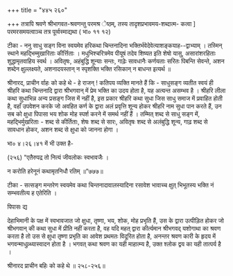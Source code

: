 +++
title = "४४५ २६०"

+++
तत्रापि श्रवणे श्रीभागवत-श्रवणन्तु परमश्र ेष्ठम्, तस्य तादृशप्रभावमय-शब्दात्म- कत्वा ] परमरसमयत्वाञ्च तत्र पूर्व्वस्माद्यथा ( भा० ११ १२) 

टीका - ननु साधु सङ्ग विना स्वयमेव हरिकथा चिन्तनादिना भक्तिर्भवेदेवेत्याशङ्कयाह--द्वाभ्याम् । तस्मिन् स्थाने महद्भिम्मुखारिताः कीर्त्तिताः । मधुभिश्चरित्रमेव पीयूषं तदेव शिष्यत इति शेषो यासु, असारांशरहिताः शुद्धामृतवाहिय स्वर्थ । अवितृषः, अहंबुद्धि शून्याः सन्तः, गाढ़ेः सावधानैः कर्णयताः सरितः पिबन्ति सेवन्ते, अशन शब्देन क्षुल्लक्ष्यते, अशनादयस्तान् न स्पृशक्ति भक्ति रसिकान् न बाधन्त इत्यर्थ ॥ 

श्रीनारद, प्राचीन र्वाहः को कहे थे - हे राजन् ! कतिपय व्यक्ति मानते हैं कि - साधुसङ्ग व्यतीत स्वयं ही श्रीहरि कथा चिन्तनादि द्वारा श्रीभगवान् में प्रेम भक्ति का उदय होता है, यह अत्यन्त असम्भव है । श्रीहरि लीला कथा सुधाभिन्न अन्य प्रसङ्ग जिस में नहीं है, इस प्रकार श्रीहरि कथा सुधा जिस साधु समाज में प्रवाहित होती है, वहाँ उपवेशन करके जो अवहित कर्ण के द्वारा अलं प्रवृत्ति शून्य होकर श्रीहरि नाम सुधा पान करते हैं, उन सब को क्षुधा पिपासा भय शोक मोह स्पर्श करने में समर्थ नहीं हैं । तम्मित् शब्द से साधु सङ्ग में, महद्भिर्मुखरिताः - शब्द से कीर्तिताः, शेषः शब्द से सारः, अवितृषः शब्द से अलंबुद्धि शून्य, गाढ़ शब्द से सावधान होकर, अशन शब्द से क्षुधा को जानना होगा । 

भा० ४।२६।४१ में भी उक्त है- 

(२५६) "एतैरुपद्र तो नित्यं जीवलोकः स्वभावजैः । 

न करोति हरेनूनं कथामृतनिधौ रतिम् ॥”७७७॥ 

टीका - सत्सङ्ग मन्तरेण स्वयमेव कथा चिन्तनादावालस्यादिना रसावेश भावाच्च क्षुत् भिभूतस्य भक्ति नं सम्भवतीत्य ह एतेरिति । 

पिपासः द्य 

देहाभिमानी के पक्ष में स्वभावजात जो क्षुधा, तृष्णा, भय, शोक, मोह प्रभृति हैं, उस के द्वारा उत्पीड़ित होकर जो श्रीभगवान् की कथा सुधा में प्रीति नहीं करता है, वह यदि महत् द्वारा कीर्त्यमान श्रीभगवद् यशोगाथा का श्रवण करता है तो उस से क्षुधा तृष्णा प्रभृति का आवेश प्रथमतः विदूरित होता है, अनन्तर श्रवण कारी के हृदय में भगवन्माधुय्र्थ्यास्वादन होता है । भगवत् कथा श्रवण का यही माहात्म्य है, उक्त श्लोक द्वय का यही तात्पर्य है । 

श्रीनारद प्राचीन बहिः को कहे थे ॥ २५८-२५६॥ 
